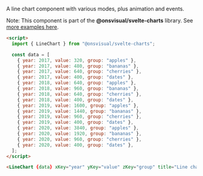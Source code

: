 A line chart component with various modes, plus animation and events.

Note: This component is part of the **@onsvisual/svelte-charts** library. See [more examples here](https://onsvisual.github.io/svelte-charts/).

<!-- prettier-ignore -->
```html
<script>
  import { LineChart } from "@onsvisual/svelte-charts";

  const data = [
    { year: 2017, value: 320, group: "apples" },
    { year: 2017, value: 480, group: "bananas" },
    { year: 2017, value: 640, group: "cherries" },
    { year: 2017, value: 400, group: "dates" },
    { year: 2018, value: 640, group: "apples" },
    { year: 2018, value: 960, group: "bananas" },
    { year: 2018, value: 640, group: "cherries" },
    { year: 2018, value: 400, group: "dates" },
    { year: 2019, value: 1600, group: "apples" },
    { year: 2019, value: 1440, group: "bananas" },
    { year: 2019, value: 960, group: "cherries" },
    { year: 2019, value: 400, group: "dates" },
    { year: 2020, value: 3840, group: "apples" },
    { year: 2020, value: 1920, group: "bananas" },
    { year: 2020, value: 960, group: "cherries" },
    { year: 2020, value: 400, group: "dates" },
  ];
</script>

<LineChart {data} xKey="year" yKey="value" zKey="group" title="Line chart example" footer="Source: ONS." legend={true} />
```

